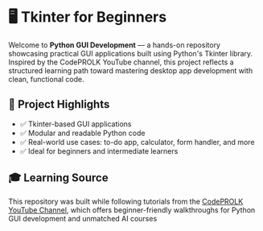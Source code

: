 # 🖥️ Tkinter for Beginners

Welcome to **Python GUI Development** — a hands-on repository showcasing practical GUI applications built using Python's Tkinter library. Inspired by the CodePROLK YouTube channel, this project reflects a structured learning path toward mastering desktop app development with clean, functional code.

## 🚀 Project Highlights

- ✅ Tkinter-based GUI applications
- ✅ Modular and readable Python code
- ✅ Real-world use cases: to-do app, calculator, form handler, and more
- ✅ Ideal for beginners and intermediate learners

## 🎓 Learning Source

This repository was built while following tutorials from the [CodePROLK YouTube Channel](https://www.youtube.com/@CodeProlk), which offers beginner-friendly walkthroughs for Python GUI development and unmatched AI courses
